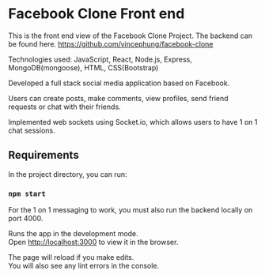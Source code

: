 # Facebook Clone Front end

This is the front end view of the Facebook Clone Project. The backend can be found here.  https://github.com/vincephung/facebook-clone

Technologies used: JavaScript, React, Node.js, Express, MongoDB(mongoose), HTML, CSS(Bootstrap)

Developed a full stack social media application based on Facebook.

Users can create posts, make comments, view profiles, send friend requests or chat with their friends.

Implemented web sockets using Socket.io, which allows users to have 1 on 1 chat sessions.


## Requirements

In the project directory, you can run:

### `npm start`
For the 1 on 1 messaging to work, you must also run the backend locally on port 4000.

Runs the app in the development mode.\
Open [http://localhost:3000](http://localhost:3000) to view it in the browser.

The page will reload if you make edits.\
You will also see any lint errors in the console.


